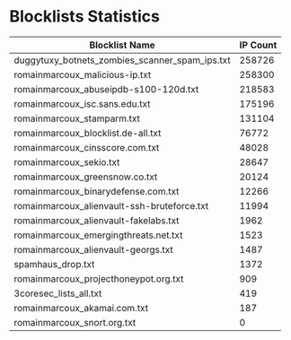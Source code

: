 # Blocklists Statistics
| Blocklist Name | IP Count |
|----|----|
| duggytuxy_botnets_zombies_scanner_spam_ips.txt | 258726 |
| romainmarcoux_malicious-ip.txt | 258300 |
| romainmarcoux_abuseipdb-s100-120d.txt | 218583 |
| romainmarcoux_isc.sans.edu.txt | 175196 |
| romainmarcoux_stamparm.txt | 131104 |
| romainmarcoux_blocklist.de-all.txt | 76772 |
| romainmarcoux_cinsscore.com.txt | 48028 |
| romainmarcoux_sekio.txt | 28647 |
| romainmarcoux_greensnow.co.txt | 20124 |
| romainmarcoux_binarydefense.com.txt | 12266 |
| romainmarcoux_alienvault-ssh-bruteforce.txt | 11994 |
| romainmarcoux_alienvault-fakelabs.txt | 1962 |
| romainmarcoux_emergingthreats.net.txt | 1523 |
| romainmarcoux_alienvault-georgs.txt | 1487 |
| spamhaus_drop.txt | 1372 |
| romainmarcoux_projecthoneypot.org.txt | 909 |
| 3coresec_lists_all.txt | 419 |
| romainmarcoux_akamai.com.txt | 187 |
| romainmarcoux_snort.org.txt | 0 |
